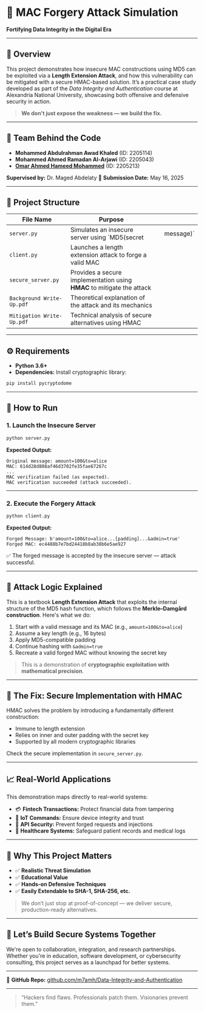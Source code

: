 # 🔐 MAC Forgery Attack Simulation

**Fortifying Data Integrity in the Digital Era**

---

## 🎯 Overview

This project demonstrates how insecure MAC constructions using MD5 can be exploited via a **Length Extension Attack**, and how this vulnerability can be mitigated with a secure HMAC-based solution. It’s a practical case study developed as part of the *Data Integrity and Authentication* course at Alexandria National University, showcasing both offensive and defensive security in action.

> **We don’t just expose the weakness — we build the fix.**

---

## 🧠 Team Behind the Code

* **Mohammed Abdulrahman Awad Khaled** (ID: 2205114)
* **Mohammed Ahmed Ramadan Al-Arjawi** (ID: 2205043)
* **[Omar Ahmed Hameed Mohammed](https://github.com/Magical1337)** (ID: 2205213)

**Supervised by:** Dr. Maged Abdelaty
📅 **Submission Date:** May 16, 2025

---

## 🧩 Project Structure

| File Name                 | Purpose                                                                |   |            |
| ------------------------- | ---------------------------------------------------------------------- | - | ---------- |
| `server.py`               | Simulates an insecure server using \`MD5(secret                        |   | message)\` |
| `client.py`               | Launches a length extension attack to forge a valid MAC                |   |            |
| `secure_server.py`        | Provides a secure implementation using **HMAC** to mitigate the attack |   |            |
| `Background Write-Up.pdf` | Theoretical explanation of the attack and its mechanics                |   |            |
| `Mitigation Write-Up.pdf` | Technical analysis of secure alternatives using HMAC                   |   |            |

---

## ⚙️ Requirements

* **Python 3.6+**
* **Dependencies:**
  Install cryptographic library:

```bash
pip install pycryptodome
```

---

## 🚀 How to Run

### 1. Launch the Insecure Server

```bash
python server.py
```

**Expected Output:**

```
Original message: amount=100&to=alice
MAC: 614d28d808af46d3702fe35fae67267c
...
MAC verification failed (as expected).
MAC verification succeeded (attack succeeded).
```

---

### 2. Execute the Forgery Attack

```bash
python client.py
```

**Expected Output:**

```
Forged Message: b'amount=100&to=alice...[padding]...&admin=true'
Forged MAC: ec4488b7e7bd24418b8ab38b6e5ae927
```

✅ The forged message is accepted by the insecure server — attack successful.

---

## 🧠 Attack Logic Explained

This is a textbook **Length Extension Attack** that exploits the internal structure of the MD5 hash function, which follows the **Merkle–Damgård construction**. Here's what we do:

1. Start with a valid message and its MAC (e.g., `amount=100&to=alice`)
2. Assume a key length (e.g., 16 bytes)
3. Apply MD5-compatible padding
4. Continue hashing with `&admin=true`
5. Recreate a valid forged MAC without knowing the secret key

> This is a demonstration of **cryptographic exploitation with mathematical precision**.

---

## 🔐 The Fix: Secure Implementation with HMAC

HMAC solves the problem by introducing a fundamentally different construction:

* Immune to length extension
* Relies on inner and outer padding with the secret key
* Supported by all modern cryptographic libraries

Check the secure implementation in `secure_server.py`.

---

## 📈 Real-World Applications

This demonstration maps directly to real-world systems:

* 💳 **Fintech Transactions:** Protect financial data from tampering
* 📡 **IoT Commands:** Ensure device integrity and trust
* 🔐 **API Security:** Prevent forged requests and injections
* 🏥 **Healthcare Systems:** Safeguard patient records and medical logs

---

## 🌟 Why This Project Matters

* ✅ **Realistic Threat Simulation**
* ✅ **Educational Value**
* ✅ **Hands-on Defensive Techniques**
* ✅ **Easily Extendable to SHA-1, SHA-256, etc.**

> We don’t just stop at proof-of-concept — we deliver secure, production-ready alternatives.

---

## 🤝 Let’s Build Secure Systems Together

We're open to collaboration, integration, and research partnerships. Whether you're in education, software development, or cybersecurity consulting, this project serves as a launchpad for better systems.

---

📂 **GitHub Repo:** [github.com/m7amh/Data-Integrity-and-Authentication](https://github.com/m7amh/Data-Integrity-and-Authentication)

---

> “Hackers find flaws. Professionals patch them. Visionaries prevent them.”
